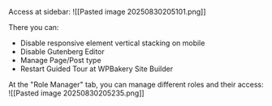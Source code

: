 Access at sidebar:
![[Pasted image 20250830205101.png]]

There you can:
- Disable responsive element vertical stacking on mobile
- Disable Gutenberg Editor
- Manage Page/Post type
- Restart Guided Tour at WPBakery Site Builder

At the "Role Manager" tab, you can manage different roles and their access:
![[Pasted image 20250830205235.png]]

